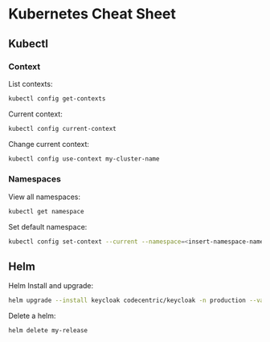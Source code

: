 # Kubernetes Cheat Sheet

## Kubectl

### Context

List contexts:
```bash
kubectl config get-contexts
```

Current context:
```bash
kubectl config current-context
```

Change current context:
```bash
kubectl config use-context my-cluster-name
```

### Namespaces

View all namespaces:
```bash
kubectl get namespace
```

Set default namespace:
```bash
kubectl config set-context --current --namespace=<insert-namespace-name-here>
```

## Helm

Helm Install and upgrade:
```bash
helm upgrade --install keycloak codecentric/keycloak -n production --values .helm/custom.yaml
```

Delete a helm:
```bash
helm delete my-release
```